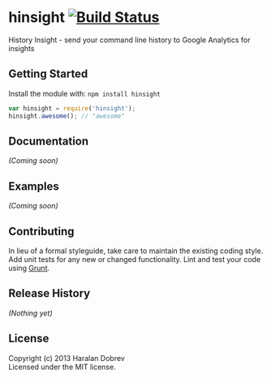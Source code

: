 # hinsight [![Build Status](https://secure.travis-ci.org/hkdobrev/hinsight.png?branch=master)](http://travis-ci.org/hkdobrev/hinsight)

History Insight - send your command line history to Google Analytics for insights

## Getting Started
Install the module with: `npm install hinsight`

```javascript
var hinsight = require('hinsight');
hinsight.awesome(); // "awesome"
```

## Documentation
_(Coming soon)_

## Examples
_(Coming soon)_

## Contributing
In lieu of a formal styleguide, take care to maintain the existing coding style. Add unit tests for any new or changed functionality. Lint and test your code using [Grunt](http://gruntjs.com/).

## Release History
_(Nothing yet)_

## License
Copyright (c) 2013 Haralan Dobrev  
Licensed under the MIT license.
